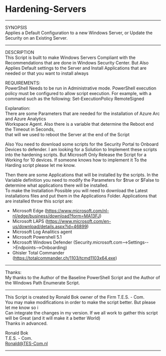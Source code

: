 # Hardening-Servers
***********************************************************
SYNOPSIS                                                
Applies a Default Configuration to a new Windows Server, or Update the Security on an Existing Server.           
***********************************************************
DESCRIPTION                                             
This Script is built to make Windows Servers Compliant with the Recommendations that are done in Windows Security Center.
But Also Applies Default settings to the Server and Install Applications that are needed or that you want to install always
                                                         
REQUIREMENTS:                                           
PowerShell Needs to be run in Administrative mode.
PowerShell execution policy must be configured to allow script execution.
For example, with a command such as the following: Set-ExecutionPolicy RemoteSigned        
                                                        
Explanation:                                            
There are some Parameters that are needed for the installation of Azure Arc and Azure Analytics           
Workspace Agent. Also there is a variable that determine the Reboot end the Timeout in Seconds,                  
that will we used to reboot the Server at the end of the Script                                                  
                                                        
Also You need to download some scripts for the Security Portal to Onboard Devices to defender.
I am looking for a Solution to Implement these scripts into the hardening scripts. But Microsoft
Only Release the Script for a Working for 10 devices. If someone knows how to implement it
To the Harding script please let me know.

Then there are some Applications that will be installed by the scripts. In the Variable 
definition you need to modify the Parameters for $true or $False to determine what applications there will be installed.                   
To make the Installation Possible you will need to download the Latest installations files and put them in the Applications Folder.
Applications that are installed throw this script are:
   - Microsoft Edge (https://www.microsoft.com/nl-nl/edge/business/download?form=MA13FJ)
   - Microsoft LAPS (https://www.microsoft.com/en-us/download/details.aspx?id=46899)
   - Microsoft Log Analitics agent 
   - Microsoft Powershell 5.1
   - Microsoft Windows Defender (Security.microsoft.com-->Settings-->Endpoints-->Onboarding)
   - Ghisler Total Commander (https://totalcommander.ch/1103/tcmd1103x64.exe)
                                                         
****************************************************************
Thanks:                                                 
My thanks to the Author of the Baseline PowerShell Script and the Author of the Windows Path Enumerate Script.
****************************************************************
This Script is created by Ronald Bok owner of the Firm T.E.S. - Com.                                          
You may make modifications in order to make the script better. But please let me know so i                     
Can integrate the changes in my version. If we all work to gather this script will be Great
(and it will make it a better World)                            
Thanks in advanced.                                     
                                                        
Ronald Bok                                              
T.E.S. - Com.                                           
Ronald@TES-Com.nl                                       
***********************************************************
